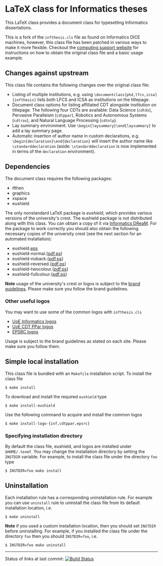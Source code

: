 # LaTeX class for Informatics theses
This LaTeX class provides a document class for typesetting Informatics
dissertations.

This is a fork of the `infthesis.cls` file as found on Informatics
DICE machines, however, this class file has been patched in various
ways to make it more flexible.  Checkout the [computing support
website](http://www.inf.ed.ac.uk/systems/tex/informatics/infthesis)
for instructions on how to obtain the original class file and a basic
usage example.

## Changes against upstream

This class file contains the following changes over the original class
file:

* Listing of multiple institutions, e.g. using
  `\documentclass[phd,lfcs,icsa]{infthesis}` lists both LFCS and ICSA
  as institutions on the titlepage.
* Document class options for listing affiliated CDT alongside
  institution on titlepage. The following four CDTs are available:
  Data Science (`cdtds`), Pervasive Paralleism (`cdtppar`), Robotics
  and Autonomous Systems (`cdtras`), and Natural Language Processing
  (`cdtnlp`).
* Lay summary environment. Use `\begin{laysummary}\end{laysummary}` to
  add a lay summary page.
* Automatic insertion of author name in custom declarations,
  e.g. `\begin{declaration}\end{declaration}` will insert the author
  name like `\standarddeclaration` (aside: `\standarddeclaration` is
  now implemented in terms of the `declaration` environment).

## Dependencies

The document class requires the following packages:

* ifthen
* graphics
* xspace
* eushield

The only nonstandard LaTeX package is *eushield*, which provides
various versions of the university's crest. The eushield package is
not distributed along with this class. You can obtain a copy of it via
[Informatics
DReaM](http://dream.inf.ed.ac.uk/projects/polyml/application/cover-letter/tex/logos/eushield.sty). For
the package to work correctly you should also obtain the following
necessary copies of the university crest (see the next section for an
automated installation):

* eushield.[eps](http://dream.inf.ed.ac.uk/projects/polyml/application/cover-letter/tex/logos/eushield.eps)
* eushield-normal.{[pdf](http://dream.inf.ed.ac.uk/projects/polyml/application/cover-letter/tex/logos/eushield-normal.pdf),[ps](http://dream.inf.ed.ac.uk/projects/polyml/application/cover-letter/tex/logos/eushield-normal.ps)}
* eushield-noback.{[pdf](http://dream.inf.ed.ac.uk/projects/polyml/application/cover-letter/tex/logos/eushield-noback.pdf),[ps](http://dream.inf.ed.ac.uk/projects/polyml/application/cover-letter/tex/logos/eushield-noback.ps)}
* eushield-reversed.{[pdf](http://dream.inf.ed.ac.uk/projects/polyml/application/cover-letter/tex/logos/eushield-reversed.pdf),[ps](http://dream.inf.ed.ac.uk/projects/polyml/application/cover-letter/tex/logos/eushield-reversed.ps)}
* eushield-twocolour.{[pdf](http://dream.inf.ed.ac.uk/projects/polyml/application/cover-letter/tex/logos/eushield-twocolour.pdf),[ps](http://dream.inf.ed.ac.uk/projects/polyml/application/cover-letter/tex/logos/eushield-twocolour.ps)}
* eushield-fullcolour.{[pdf](http://dream.inf.ed.ac.uk/projects/polyml/application/cover-letter/tex/logos/eushield-fullcolour.pdf),[ps](http://dream.inf.ed.ac.uk/projects/polyml/application/cover-letter/tex/logos/eushield-fullcolour.ps)}

**Note** usage of the university's crest or logos is subject to the
[brand
guidelines](http://www.ed.ac.uk/communications-marketing/resources/university-brand). Please
make sure you follow the brand guidelines.

### Other useful logos

You may want to use some of the common logos with `infthesis.cls`

* [UoE Informatics logos](http://web.inf.ed.ac.uk/infweb/admin/school-brand)
* [UoE CDT PPar logos](http://web.inf.ed.ac.uk/infweb/student-services/cdt/ppar/resources-guidelines/ppar-logos)
* [EPSRC logos](https://www.epsrc.ac.uk/about/logos)

Usage is subject to the brand guidelines as stated on each
site. Please make sure you follow them.

## Simple local installation

This class file is bundled with an `Makefile` installation script. To
install the class file

```shell
$ make install
```

To download and install the required `eushield` type

```shell
$ make install-eushield
```

Use the following command to acquire and install the common logos

```shell
$ make install-logo-{inf,cdtppar,epsrc}
```

### Specifying installation directory

By default the class file, eushield, and logos are installed under
`$HOME/.texmf`. You may change the installation directory by setting
the `INSTDIR` variable. For example, to install the class file under
the directory `foo` type

```shell
$ INSTDIR=foo make install
```

## Uninstallation

Each installation rule has a corresponding uninstallation rule. For
example you can use `uninstall` rule to uninstall the class file from
its default installation location, i.e.

```shell
$ make uninstall
```

**Note** if you used a custom installation location, then you should set
`INSTDIR` before uninstalling. For example, if you installed the class
file under the directory `foo` then you should `INSTDIR=foo`, i.e.

```shell
$ INSTDIR=foo make uninstall
```

---

Status of links at last commit: [![Build Status](https://travis-ci.com/dhil/inf-thesis-latex-cls.svg?branch=master)](https://travis-ci.com/github/dhil/inf-thesis-latex-cls)
